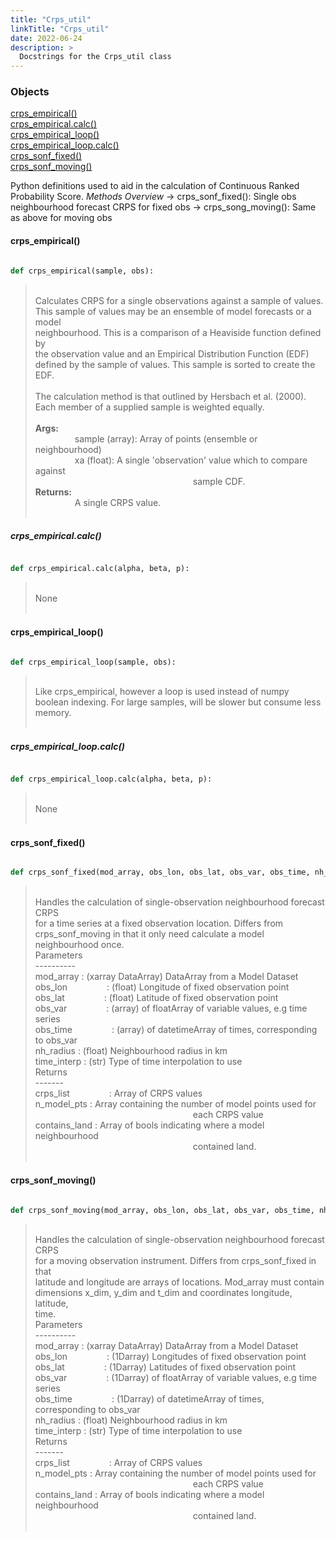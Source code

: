 ```yaml
---
title: "Crps_util"
linkTitle: "Crps_util"
date: 2022-06-24
description: >
  Docstrings for the Crps_util class
---
```

### Objects

[crps_empirical()](#crps_empirical)<br />
[crps_empirical.calc()](#crps_empiricalcalc)<br />
[crps_empirical_loop()](#crps_empirical_loop)<br />
[crps_empirical_loop.calc()](#crps_empirical_loopcalc)<br />
[crps_sonf_fixed()](#crps_sonf_fixed)<br />
[crps_sonf_moving()](#crps_sonf_moving)<br />

Python definitions used to aid in the calculation of Continuous Ranked
Probability Score.
*Methods Overview*
    -> crps_sonf_fixed(): Single obs neighbourhood forecast CRPS for fixed obs
    -> crps_song_moving(): Same as above for moving obs
#### crps_empirical()
```python

def crps_empirical(sample, obs):
```
> <br />
> Calculates CRPS for a single observations against a sample of values.<br />
> This sample of values may be an ensemble of model forecasts or a model<br />
> neighbourhood. This is a comparison of a Heaviside function defined by<br />
> the observation value and an Empirical Distribution Function (EDF)<br />
> defined by the sample of values. This sample is sorted to create the<br />
> EDF.<br />
> <br />
> The calculation method is that outlined by Hersbach et al. (2000).<br />
> Each member of a supplied sample is weighted equally.<br />
> <br />
> <b>Args:</b><br />
> &nbsp;&nbsp;&nbsp;&nbsp;&nbsp;&nbsp;&nbsp;&nbsp;&nbsp;&nbsp;&nbsp;&nbsp;&nbsp;&nbsp;&nbsp;  sample (array): Array of points (ensemble or neighbourhood)<br />
> &nbsp;&nbsp;&nbsp;&nbsp;&nbsp;&nbsp;&nbsp;&nbsp;&nbsp;&nbsp;&nbsp;&nbsp;&nbsp;&nbsp;&nbsp;  xa (float): A single 'observation' value which to compare against<br />
> &nbsp;&nbsp;&nbsp;&nbsp;&nbsp;&nbsp;&nbsp;&nbsp;&nbsp;&nbsp;&nbsp;&nbsp;&nbsp;&nbsp;&nbsp;  &nbsp;&nbsp;&nbsp;&nbsp;&nbsp;&nbsp;&nbsp;&nbsp;&nbsp;&nbsp;&nbsp;&nbsp;&nbsp;&nbsp;&nbsp;  &nbsp;&nbsp;&nbsp;&nbsp;&nbsp;&nbsp;&nbsp;&nbsp;&nbsp;&nbsp;&nbsp;&nbsp;&nbsp;&nbsp;&nbsp;  &nbsp;&nbsp;&nbsp;&nbsp;&nbsp;&nbsp;&nbsp;&nbsp;&nbsp;&nbsp;&nbsp;&nbsp;&nbsp;&nbsp;&nbsp;  sample CDF.<br />
> <b>Returns:</b><br />
> &nbsp;&nbsp;&nbsp;&nbsp;&nbsp;&nbsp;&nbsp;&nbsp;&nbsp;&nbsp;&nbsp;&nbsp;&nbsp;&nbsp;&nbsp;  A single CRPS value.<br />
> <br />
##### crps_empirical.calc()
```python

def crps_empirical.calc(alpha, beta, p):
```
> <br />
> None<br />
> <br />
#### crps_empirical_loop()
```python

def crps_empirical_loop(sample, obs):
```
> <br />
> Like crps_empirical, however a loop is used instead of numpy<br />
> boolean indexing. For large samples, will be slower but consume less<br />
> memory.<br />
> <br />
##### crps_empirical_loop.calc()
```python

def crps_empirical_loop.calc(alpha, beta, p):
```
> <br />
> None<br />
> <br />
#### crps_sonf_fixed()
```python

def crps_sonf_fixed(mod_array, obs_lon, obs_lat, obs_var, obs_time, nh_radius, time_interp):
```
> <br />
> Handles the calculation of single-observation neighbourhood forecast CRPS<br />
> for a time series at a fixed observation location. Differs from<br />
> crps_sonf_moving in that it only need calculate a model neighbourhood once.<br />
> Parameters<br />
> ----------<br />
> mod_array   : (xarray DataArray) DataArray from a Model Dataset<br />
> obs_lon&nbsp;&nbsp;&nbsp;&nbsp;&nbsp;&nbsp;&nbsp;&nbsp;&nbsp;&nbsp;&nbsp;&nbsp;&nbsp;&nbsp;&nbsp;   : (float) Longitude of fixed observation point<br />
> obs_lat&nbsp;&nbsp;&nbsp;&nbsp;&nbsp;&nbsp;&nbsp;&nbsp;&nbsp;&nbsp;&nbsp;&nbsp;&nbsp;&nbsp;&nbsp;   : (float) Latitude of fixed observation point<br />
> obs_var&nbsp;&nbsp;&nbsp;&nbsp;&nbsp;&nbsp;&nbsp;&nbsp;&nbsp;&nbsp;&nbsp;&nbsp;&nbsp;&nbsp;&nbsp;   : (array) of floatArray of variable values, e.g time series<br />
> obs_time&nbsp;&nbsp;&nbsp;&nbsp;&nbsp;&nbsp;&nbsp;&nbsp;&nbsp;&nbsp;&nbsp;&nbsp;&nbsp;&nbsp;&nbsp;  : (array) of datetimeArray of times, corresponding to obs_var<br />
> nh_radius   : (float) Neighbourhood radius in km<br />
> time_interp : (str) Type of time interpolation to use<br />
> Returns<br />
> -------<br />
> crps_list&nbsp;&nbsp;&nbsp;&nbsp;&nbsp;&nbsp;&nbsp;&nbsp;&nbsp;&nbsp;&nbsp;&nbsp;&nbsp;&nbsp;&nbsp;   : Array of CRPS values<br />
> n_model_pts   : Array containing the number of model points used for<br />
> &nbsp;&nbsp;&nbsp;&nbsp;&nbsp;&nbsp;&nbsp;&nbsp;&nbsp;&nbsp;&nbsp;&nbsp;&nbsp;&nbsp;&nbsp;  &nbsp;&nbsp;&nbsp;&nbsp;&nbsp;&nbsp;&nbsp;&nbsp;&nbsp;&nbsp;&nbsp;&nbsp;&nbsp;&nbsp;&nbsp;  &nbsp;&nbsp;&nbsp;&nbsp;&nbsp;&nbsp;&nbsp;&nbsp;&nbsp;&nbsp;&nbsp;&nbsp;&nbsp;&nbsp;&nbsp;  &nbsp;&nbsp;&nbsp;&nbsp;&nbsp;&nbsp;&nbsp;&nbsp;&nbsp;&nbsp;&nbsp;&nbsp;&nbsp;&nbsp;&nbsp;  each CRPS value<br />
> contains_land : Array of bools indicating where a model neighbourhood<br />
> &nbsp;&nbsp;&nbsp;&nbsp;&nbsp;&nbsp;&nbsp;&nbsp;&nbsp;&nbsp;&nbsp;&nbsp;&nbsp;&nbsp;&nbsp;  &nbsp;&nbsp;&nbsp;&nbsp;&nbsp;&nbsp;&nbsp;&nbsp;&nbsp;&nbsp;&nbsp;&nbsp;&nbsp;&nbsp;&nbsp;  &nbsp;&nbsp;&nbsp;&nbsp;&nbsp;&nbsp;&nbsp;&nbsp;&nbsp;&nbsp;&nbsp;&nbsp;&nbsp;&nbsp;&nbsp;  &nbsp;&nbsp;&nbsp;&nbsp;&nbsp;&nbsp;&nbsp;&nbsp;&nbsp;&nbsp;&nbsp;&nbsp;&nbsp;&nbsp;&nbsp;  contained land.<br />
> <br />
#### crps_sonf_moving()
```python

def crps_sonf_moving(mod_array, obs_lon, obs_lat, obs_var, obs_time, nh_radius, time_interp, obs_batch=10):
```
> <br />
> Handles the calculation of single-observation neighbourhood forecast CRPS<br />
> for a moving observation instrument. Differs from crps_sonf_fixed in that<br />
> latitude and longitude are arrays of locations. Mod_array must contain<br />
> dimensions x_dim, y_dim and t_dim and coordinates longitude, latitude,<br />
> time.<br />
> Parameters<br />
> ----------<br />
> mod_array   : (xarray DataArray) DataArray from a Model Dataset<br />
> obs_lon&nbsp;&nbsp;&nbsp;&nbsp;&nbsp;&nbsp;&nbsp;&nbsp;&nbsp;&nbsp;&nbsp;&nbsp;&nbsp;&nbsp;&nbsp;   : (1Darray) Longitudes of fixed observation point<br />
> obs_lat&nbsp;&nbsp;&nbsp;&nbsp;&nbsp;&nbsp;&nbsp;&nbsp;&nbsp;&nbsp;&nbsp;&nbsp;&nbsp;&nbsp;&nbsp;   : (1Darray) Latitudes of fixed observation point<br />
> obs_var&nbsp;&nbsp;&nbsp;&nbsp;&nbsp;&nbsp;&nbsp;&nbsp;&nbsp;&nbsp;&nbsp;&nbsp;&nbsp;&nbsp;&nbsp;   : (1Darray) of floatArray of variable values, e.g time series<br />
> obs_time&nbsp;&nbsp;&nbsp;&nbsp;&nbsp;&nbsp;&nbsp;&nbsp;&nbsp;&nbsp;&nbsp;&nbsp;&nbsp;&nbsp;&nbsp;  : (1Darray) of datetimeArray of times, corresponding to obs_var<br />
> nh_radius   : (float) Neighbourhood radius in km<br />
> time_interp : (str) Type of time interpolation to use<br />
> Returns<br />
> -------<br />
> crps_list&nbsp;&nbsp;&nbsp;&nbsp;&nbsp;&nbsp;&nbsp;&nbsp;&nbsp;&nbsp;&nbsp;&nbsp;&nbsp;&nbsp;&nbsp;   : Array of CRPS values<br />
> n_model_pts   : Array containing the number of model points used for<br />
> &nbsp;&nbsp;&nbsp;&nbsp;&nbsp;&nbsp;&nbsp;&nbsp;&nbsp;&nbsp;&nbsp;&nbsp;&nbsp;&nbsp;&nbsp;  &nbsp;&nbsp;&nbsp;&nbsp;&nbsp;&nbsp;&nbsp;&nbsp;&nbsp;&nbsp;&nbsp;&nbsp;&nbsp;&nbsp;&nbsp;  &nbsp;&nbsp;&nbsp;&nbsp;&nbsp;&nbsp;&nbsp;&nbsp;&nbsp;&nbsp;&nbsp;&nbsp;&nbsp;&nbsp;&nbsp;  &nbsp;&nbsp;&nbsp;&nbsp;&nbsp;&nbsp;&nbsp;&nbsp;&nbsp;&nbsp;&nbsp;&nbsp;&nbsp;&nbsp;&nbsp;  each CRPS value<br />
> contains_land : Array of bools indicating where a model neighbourhood<br />
> &nbsp;&nbsp;&nbsp;&nbsp;&nbsp;&nbsp;&nbsp;&nbsp;&nbsp;&nbsp;&nbsp;&nbsp;&nbsp;&nbsp;&nbsp;  &nbsp;&nbsp;&nbsp;&nbsp;&nbsp;&nbsp;&nbsp;&nbsp;&nbsp;&nbsp;&nbsp;&nbsp;&nbsp;&nbsp;&nbsp;  &nbsp;&nbsp;&nbsp;&nbsp;&nbsp;&nbsp;&nbsp;&nbsp;&nbsp;&nbsp;&nbsp;&nbsp;&nbsp;&nbsp;&nbsp;  &nbsp;&nbsp;&nbsp;&nbsp;&nbsp;&nbsp;&nbsp;&nbsp;&nbsp;&nbsp;&nbsp;&nbsp;&nbsp;&nbsp;&nbsp;  contained land.<br />
> <br />